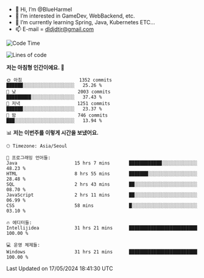 - 👋 Hi, I’m @BlueHarmel
- 👀 I’m interested in GameDev, WebBackend, etc.
- 🌱 I’m currently learning Spring, Java, Kubernetes ETC...
- 📫 E-mail = dldjdtjr@gmail.com
  <!--START_SECTION:waka-->
![Code Time](http://img.shields.io/badge/Code%20Time-645%20hrs%2023%20mins-blue)

![Lines of code](https://img.shields.io/badge/%EC%A0%80%EB%8A%94%20%EC%97%AC%ED%83%9C%EA%B9%8C%EC%A7%80%20-46.4%20million%20%EC%A4%84%EC%9D%98%20%EC%BD%94%EB%93%9C%EB%A5%BC%20%EC%9E%91%EC%84%B1%ED%96%88%EC%96%B4%EC%9A%94.-blue)

**저는 아침형 인간이에요. 🐤** 

```text
🌞 아침                     1352 commits        ██████░░░░░░░░░░░░░░░░░░░   25.26 % 
🌆 낮　                     2003 commits        █████████░░░░░░░░░░░░░░░░   37.43 % 
🌃 저녁                     1251 commits        ██████░░░░░░░░░░░░░░░░░░░   23.37 % 
🌙 밤　                     746 commits         ███░░░░░░░░░░░░░░░░░░░░░░   13.94 % 
```


📊 **저는 이번주를 이렇게 시간을 보냈어요.** 

```text
🕑︎ Timezone: Asia/Seoul

💬 프로그래밍 언어들: 
Java                     15 hrs 7 mins       ████████████░░░░░░░░░░░░░   48.23 % 
HTML                     8 hrs 55 mins       ███████░░░░░░░░░░░░░░░░░░   28.48 % 
SQL                      2 hrs 43 mins       ██░░░░░░░░░░░░░░░░░░░░░░░   08.70 % 
JavaScript               2 hrs 11 mins       ██░░░░░░░░░░░░░░░░░░░░░░░   06.99 % 
CSS                      58 mins             █░░░░░░░░░░░░░░░░░░░░░░░░   03.10 % 

🔥 에디터들: 
Intellijidea             31 hrs 21 mins      █████████████████████████   100.00 % 

💻 운영 체제들: 
Windows                  31 hrs 21 mins      █████████████████████████   100.00 % 
```


 Last Updated on 17/05/2024 18:41:30 UTC
<!--END_SECTION:waka-->
<!---
BlueHarmel/BlueHarmel is a ✨ special ✨ repository because its `README.md` (this file) appears on your GitHub profile.
You can click the Preview link to take a look at your changes.
--->


